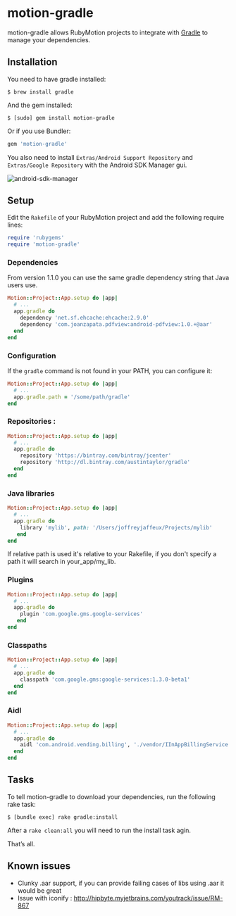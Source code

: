 # motion-gradle

motion-gradle allows RubyMotion projects to integrate with
[Gradle](https://gradle.org/) to manage your dependencies.


## Installation

You need to have gradle installed:

```
$ brew install gradle
```

And the gem installed:

```
$ [sudo] gem install motion-gradle
```

Or if you use Bundler:

```ruby
gem 'motion-gradle'
```

You also need to install `Extras/Android Support Repository` and `Extras/Google Repository` with the Android SDK Manager gui.

![android-sdk-manager](https://raw.githubusercontent.com/jjaffeux/motion-gradle/master/images/android-sdk-manager.png)


## Setup

Edit the `Rakefile` of your RubyMotion project and add the following require lines:

 ```ruby
 require 'rubygems'
 require 'motion-gradle'
 ```

### Dependencies

From version 1.1.0 you can use the same gradle dependency string that Java users use.

  ```ruby
  Motion::Project::App.setup do |app|
    # ...
    app.gradle do
      dependency 'net.sf.ehcache:ehcache:2.9.0'
      dependency 'com.joanzapata.pdfview:android-pdfview:1.0.+@aar'
    end
  end
  ```

### Configuration

If the `gradle` command is not found in your PATH, you can configure it:

```ruby
Motion::Project::App.setup do |app|
  # ...
  app.gradle.path = '/some/path/gradle'
end
```

### Repositories :

```ruby
Motion::Project::App.setup do |app|
  # ...
  app.gradle do
    repository 'https://bintray.com/bintray/jcenter'
    repository 'http://dl.bintray.com/austintaylor/gradle'
  end
end
```

### Java libraries

```ruby
Motion::Project::App.setup do |app|
  # ...
  app.gradle do
    library 'mylib', path: '/Users/joffreyjaffeux/Projects/mylib'
   end
end
```

If relative path is used it's relative to your Rakefile, if you don't specify a path it will search in your_app/my_lib.

### Plugins

```ruby
Motion::Project::App.setup do |app|
  # ...
  app.gradle do
    plugin 'com.google.gms.google-services'
   end
end
```

### Classpaths

```ruby
Motion::Project::App.setup do |app|
  # ...
  app.gradle do
    classpath 'com.google.gms:google-services:1.3.0-beta1'
  end
end
```

### Aidl

```ruby
Motion::Project::App.setup do |app|
  # ...
  app.gradle do
    aidl 'com.android.vending.billing', './vendor/IInAppBillingService.aidl'
  end
end
```


## Tasks

To tell motion-gradle to download your dependencies, run the following rake
task:

```
$ [bundle exec] rake gradle:install
```

After a `rake clean:all` you will need to run the install task agin.

That’s all.


## Known issues

* Clunky .aar support, if you can provide failing cases of libs using .aar it would be great
* Issue with iconify : http://hipbyte.myjetbrains.com/youtrack/issue/RM-867
